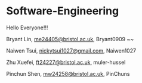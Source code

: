 # Software-Engineering

Hello Everyone!!!

Bryant Lin, me24405@bristol.ac.uk, Bryant0909 ~~

Naiwen Tsui, nickytsui1027@gmail.com, Naiwen1027

Zhu Xuefei, ft24227@bristol.ac.uk, muler-hussel

Pinchun Shen, mw24258@bristol.ac.uk, PinChuns